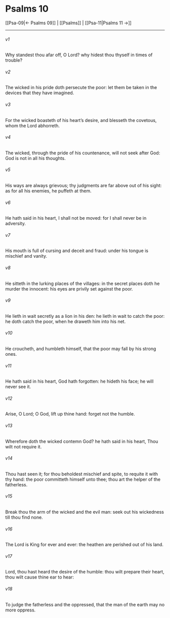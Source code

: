 # Psalms 10

[[Psa-09|← Psalms 09]] | [[Psalms]] | [[Psa-11|Psalms 11 →]]
***

###### v1
Why standest thou afar off, O Lord? why hidest thou thyself in times of trouble?
###### v2
The wicked in his pride doth persecute the poor: let them be taken in the devices that they have imagined.
###### v3
For the wicked boasteth of his heart’s desire, and blesseth the covetous, whom the Lord abhorreth.
###### v4
The wicked, through the pride of his countenance, will not seek after God: God is not in all his thoughts.
###### v5
His ways are always grievous; thy judgments are far above out of his sight: as for all his enemies, he puffeth at them.
###### v6
He hath said in his heart, I shall not be moved: for I shall never be in adversity.
###### v7
His mouth is full of cursing and deceit and fraud: under his tongue is mischief and vanity.
###### v8
He sitteth in the lurking places of the villages: in the secret places doth he murder the innocent: his eyes are privily set against the poor.
###### v9
He lieth in wait secretly as a lion in his den: he lieth in wait to catch the poor: he doth catch the poor, when he draweth him into his net.
###### v10
He croucheth, and humbleth himself, that the poor may fall by his strong ones.
###### v11
He hath said in his heart, God hath forgotten: he hideth his face; he will never see it.
###### v12
Arise, O Lord; O God, lift up thine hand: forget not the humble.
###### v13
Wherefore doth the wicked contemn God? he hath said in his heart, Thou wilt not require it.
###### v14
Thou hast seen it; for thou beholdest mischief and spite, to requite it with thy hand: the poor committeth himself unto thee; thou art the helper of the fatherless.
###### v15
Break thou the arm of the wicked and the evil man: seek out his wickedness till thou find none.
###### v16
The Lord is King for ever and ever: the heathen are perished out of his land.
###### v17
Lord, thou hast heard the desire of the humble: thou wilt prepare their heart, thou wilt cause thine ear to hear:
###### v18
To judge the fatherless and the oppressed, that the man of the earth may no more oppress. 
